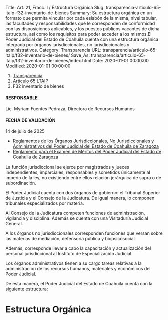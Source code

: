 Title: Art. 21, Fracc. I / Estructura Orgánica
Slug: transparencia-articulo-65-ltaip-f32-inventario-de-bienes
Summary: Su estructura orgánica en un formato que permita vincular por cada eslabón de la misma, nivel tabular, las facultades y responsabilidades que le corresponden de conformidad con las disposiciones aplicables, y los puestos públicos vacantes de dicha estructura, así como los requisitos para poder acceder a los mismos.El Poder Judicial del Estado de Coahuila cuenta con una estructura orgánica integrada por órganos jurisdiccionales, no jurisdiccionales y administrativos.
Category: Transparencia
URL: transparencia/articulo-65-ltaip/f32-inventario-de-bienes/
Save_As: transparencia/articulo-65-ltaip/f32-inventario-de-bienes/index.html
Date: 2020-01-01 00:00:00
Modified: 2020-01-01 00:00:00


<nav aria-label="breadcrumb">
<ol class="breadcrumb">
<li class="breadcrumb-item"><a href="../../">Transparencia</a></li>
<li class="breadcrumb-item"><a href="../">Artículo 65 LTAIP</a></li>
<li class="breadcrumb-item active" aria-current="page">F32 inventario de bienes</li>
</ol>
</nav>



#### RESPONSABLE

Lic. Myriam Fuentes Pedraza, Directora de Recursos Humanos

#### FECHA DE VALIDACIÓN

14 de julio de 2025


* [Reglamentos de los Órganos Jurisdiccionales, No Jurisdiccionales y Administrativos del Poder Judicial del Estado de Coahuila de Zaragoza](https://drive.google.com/file/d/1LnkPVCCeUeCvlrNq3SVsQfjzkobtzPbv/view?usp=sharing)
* [Reglamento para el Examen de Méritos del Poder Judicial del Estado de Coahuila de Zaragoza](https://drive.google.com/file/d/14GH_q-6M-BftGgi0b6q7Jd1_V9xkGAJz/view?usp=sharing)

La función jurisdiccional se ejerce por magistrados y jueces independientes, imparciales, responsables y sometidos únicamente al imperio de la ley, no existiendo entre ellos relación jerárquica de supra o de subordinación.

El Poder Judicial cuenta con dos órganos de gobierno: el Tribunal Superior de Justicia y el Consejo de la Judicatura. De igual manera, lo componen tribunales especializados por materia.

Al Consejo de la Judicatura competen funciones de administración, vigilancia y disciplina. Además se cuenta con una Visitaduría Judicial General.

A los órganos no jurisdiccionales corresponden funciones que versan sobre las materias de mediación, defensoría pública y biopsicosocial.

Además, corresponde llevar a cabo la capacitación y actualización del personal jurisdiccional al Instituto de Especialización Judicial.

Los órganos administrativos tienen a su cargo tareas relativas a la administración de los recursos humanos, materiales y económicos del Poder Judicial.

De esta manera, el Poder Judicial del Estado de Coahuila cuenta con la siguiente estructura:


# Estructura Orgánica


